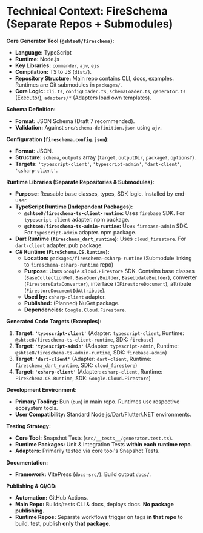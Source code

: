 <!-- Version: 1.5 | Last Updated: 2025-04-05 | Updated By: Cline -->
# Technical Context: FireSchema (Separate Repos + Submodules)

**Core Generator Tool (`@shtse8/fireschema`):**

- **Language:** TypeScript
- **Runtime:** Node.js
- **Key Libraries:** `commander`, `ajv`, `ejs`
- **Compilation:** TS to JS (`dist/`).
- **Repository Structure:** Main repo contains CLI, docs, examples. Runtimes are Git submodules in `packages/`.
- **Core Logic:** `cli.ts`, `configLoader.ts`, `schemaLoader.ts`, `generator.ts` (Executor), `adapters/*` (Adapters load own templates).

**Schema Definition:**

- **Format:** JSON Schema (Draft 7 recommended).
- **Validation:** Against `src/schema-definition.json` using `ajv`.

**Configuration (`fireschema.config.json`):**

- **Format:** JSON.
- **Structure:** `schema`, `outputs` array (`target`, `outputDir`, `package?`, `options?`).
- **Targets:** `'typescript-client'`, `'typescript-admin'`, `'dart-client'`, `'csharp-client'`.

**Runtime Libraries (Separate Repositories & Submodules):**

- **Purpose:** Reusable base classes, types, SDK logic. Installed by end-user.
- **TypeScript Runtime (Independent Packages):**
  - **`@shtse8/fireschema-ts-client-runtime`:** Uses `firebase` SDK. For `typescript-client` adapter. npm package.
  - **`@shtse8/fireschema-ts-admin-runtime`:** Uses `firebase-admin` SDK. For `typescript-admin` adapter. npm package.
- **Dart Runtime (`fireschema_dart_runtime`):** Uses `cloud_firestore`. For `dart-client` adapter. pub package.
- **C# Runtime (`FireSchema.CS.Runtime`):**
  - **Location:** `packages/fireschema-csharp-runtime` (Submodule linking to `fireschema-csharp-runtime` repo)
  - **Purpose:** Uses `Google.Cloud.Firestore` SDK. Contains base classes (`BaseCollectionRef`, `BaseQueryBuilder`, `BaseUpdateBuilder`), converter (`FirestoreDataConverter`), interface (`IFirestoreDocument`), attribute (`FirestoreDocumentIdAttribute`).
  - **Used by:** `csharp-client` adapter.
  - **Published:** (Planned) NuGet package.
  - **Dependencies:** `Google.Cloud.Firestore`.

**Generated Code Targets (Examples):**

1.  **Target: `'typescript-client'`** (Adapter: `typescript-client`, Runtime: `@shtse8/fireschema-ts-client-runtime`, SDK: `firebase`)
2.  **Target: `'typescript-admin'`** (Adapter: `typescript-admin`, Runtime: `@shtse8/fireschema-ts-admin-runtime`, SDK: `firebase-admin`)
3.  **Target: `'dart-client'`** (Adapter: `dart-client`, Runtime: `fireschema_dart_runtime`, SDK: `cloud_firestore`)
4.  **Target: `'csharp-client'`** (Adapter: `csharp-client`, Runtime: `FireSchema.CS.Runtime`, SDK: `Google.Cloud.Firestore`)

**Development Environment:**

- **Primary Tooling:** Bun (`bun`) in main repo. Runtimes use respective ecosystem tools.
- **User Compatibility:** Standard Node.js/Dart/Flutter/.NET environments.

**Testing Strategy:**

- **Core Tool:** Snapshot Tests (`src/__tests__/generator.test.ts`).
- **Runtime Packages:** Unit & Integration Tests **within each runtime repo**.
- **Adapters:** Primarily tested via core tool's Snapshot Tests.

**Documentation:**

- **Framework:** VitePress (`docs-src/`). Build output `docs/`.

**Publishing & CI/CD:**

- **Automation:** GitHub Actions.
- **Main Repo:** Builds/tests CLI & docs, deploys docs. **No package publishing.**
- **Runtime Repos:** Separate workflows trigger on tags **in that repo** to build, test, publish **only that package**.
